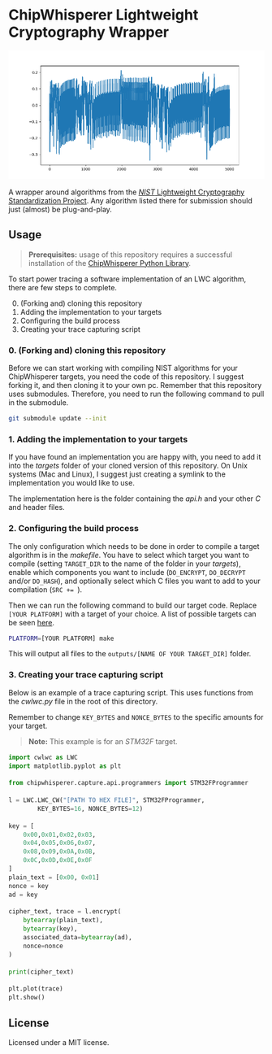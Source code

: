# ChipWhisperer Lightweight Cryptography Wrapper

![Example trace](./banner.png)

A wrapper around algorithms from the [_NIST_ Lightweight
Cryptography Standardization
Project](https://csrc.nist.gov/projects/lightweight-cryptography). Any algorithm
listed there for submission should just (almost) be plug-and-play.

## Usage

> **Prerequisites:** usage of this repository requires a successful installation
> of the [ChipWhisperer Python
> Library](https://chipwhisperer.readthedocs.io/en/latest/installing.html#install-repo-git).

To start power tracing a software implementation of an LWC algorithm, there are
few steps to complete.  

0. (Forking and) cloning this repository
1. Adding the implementation to your targets
2. Configuring the build process
3. Creating your trace capturing script

### 0. (Forking and) cloning this repository

Before we can start working with compiling NIST algorithms for your
ChipWhisperer targets, you need the code of this repository. I suggest forking
it, and then cloning it to your own pc. Remember that this repository uses
submodules. Therefore, you need to run the following command to pull in the
submodule.

```bash
git submodule update --init
```

### 1. Adding the implementation to your targets

If you have found an implementation you are happy with, you need to add it into
the *targets* folder of your cloned version of this repository. On Unix systems
(Mac and Linux), I suggest just creating a symlink to the implementation you
would like to use.

The implementation here is the folder containing the *api.h* and your other *C*
and header files.

### 2. Configuring the build process

The only configuration which needs to be done in order to compile a target
algorithm is in the *makefile*. You have to select which target you want to
compile (setting `TARGET_DIR` to the name of the folder in your *targets*),
enable which components you want to include (`DO_ENCRYPT`, `DO_DECRYPT` and/or
`DO_HASH`), and optionally select which C files you want to add to your
compilation (`SRC += `).

Then we can run the following command to build our target code. Replace `[YOUR
PLATFORM]` with a target of your choice. A list of possible targets can be seen
[here](https://raw.githubusercontent.com/coastalwhite/simpleserial-c-template/main/PLATFORMS.md).

```bash
PLATFORM=[YOUR PLATFORM] make
```

This will output all files to the `outputs/[NAME OF YOUR TARGET_DIR]` folder.

### 3. Creating your trace capturing script

Below is an example of a trace capturing script. This uses functions from the
*cwlwc.py* file in the root of this directory.

Remember to change `KEY_BYTES` and `NONCE_BYTES` to the specific amounts for
your target.

> **Note:** This example is for an *STM32F* target.

```python
import cwlwc as LWC
import matplotlib.pyplot as plt

from chipwhisperer.capture.api.programmers import STM32FProgrammer

l = LWC.LWC_CW("[PATH TO HEX FILE]", STM32FProgrammer,
        KEY_BYTES=16, NONCE_BYTES=12)

key = [
    0x00,0x01,0x02,0x03,
    0x04,0x05,0x06,0x07,
    0x08,0x09,0x0A,0x0B,
    0x0C,0x0D,0x0E,0x0F
]
plain_text = [0x00, 0x01]
nonce = key
ad = key

cipher_text, trace = l.encrypt(
    bytearray(plain_text),
    bytearray(key),
    associated_data=bytearray(ad),
    nonce=nonce
)

print(cipher_text)

plt.plot(trace)
plt.show()
```

## License

Licensed under a MIT license.
